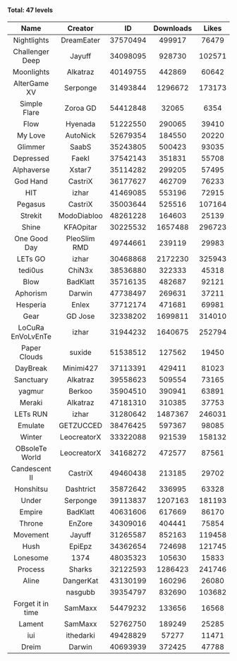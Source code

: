 #### Total: 47 levels

| Name | Creator | ID | Downloads | Likes |
|:---:|:---:|:---:|:---:|:---:|
| Nightlights | DreamEater | 37570494 | 499917 | 76479
| Challenger Deep | Jayuff | 34098095 | 928730 | 102571
| Moonlights | Alkatraz | 40149755 | 442869 | 60642
| AlterGame XV | Serponge | 31493844 | 1296672 | 173173
| Simple Flare | Zoroa GD | 54412848 | 32065 | 6354
| Flow | Hyenada | 51222550 | 290065 | 39410
| My Love | AutoNick | 52679354 | 184550 | 20220
| Glimmer | SaabS | 35243805 | 500423 | 93035
| Depressed | FaekI | 37542143 | 351831 | 55708
| Alphaverse | Xstar7 | 35114282 | 299205 | 57495
| God Hand | CastriX | 36177627 | 462709 | 76233
| HIT | izhar | 41469085 | 553196 | 72915
| Pegasus | CastriX | 35003644 | 525516 | 107164
| Strekit | ModoDiabloo | 48261228 | 164603 | 25139
| Shine | KFAOpitar | 30225532 | 1657488 | 296723
| One Good Day | PleoSlim RMD | 49744661 | 239119 | 29983
| LETs GO | izhar | 30468868 | 2172230 | 325943
| tedi0us | ChiN3x | 38536880 | 322333 | 45318
| Blow | BadKlatt | 35716135 | 482687 | 92121
| Aphorism | Darwin | 47738497 | 269631 | 37211
| Hesperia | Enlex | 37712174 | 471681 | 69981
| Gear | GD Jose | 32338202 | 1699811 | 314010
| LoCuRa EnVoLvEnTe | izhar | 31944232 | 1640675 | 252794
| Paper Clouds | suxide | 51538512 | 127562 | 19450
| DayBreak | Minimi427 | 37113391 | 429411 | 81023
| Sanctuary | Alkatraz | 39558623 | 509554 | 73165
| yagmur | Berkoo | 35904510 | 390941 | 63891
| Meraki | Alkatraz | 47181310 | 310385 | 37753
| LETs  RUN | izhar | 31280642 | 1487367 | 246031
| Emulate | GETZUCCED | 38476425 | 597367 | 98085
| Winter | LeocreatorX | 33322088 | 921539 | 158132
| OBsoleTe World | LeocreatorX | 34168272 | 472577 | 87561
| Candescent II | CastriX | 49460438 | 213185 | 29702
| Honshitsu | Dashtrict | 35872642 | 336995 | 63328
| Under | Serponge | 39113837 | 1207163 | 181193
| Empire | BadKlatt | 40631606 | 617669 | 86170
| Throne | EnZore | 34309016 | 404441 | 75854
| Movement | Jayuff | 31265587 | 852163 | 119458
| Hush | EpiEpz | 34362654 | 724698 | 121745
| Lonesome | 1374 | 48035323 | 105630 | 15833
| Process | Sharks | 32122593 | 1286423 | 241746
| Aline | DangerKat | 43130199 | 160296 | 26080
|   | nasgubb | 39354797 | 832690 | 103682
| Forget it in time | SamMaxx | 54479232 | 133656 | 16568
| Lament | SamMaxx | 52762750 | 189249 | 25285
| iui | ithedarki | 49428829 | 57277 | 11471
| Dreim | Darwin | 40693939 | 372425 | 47788
